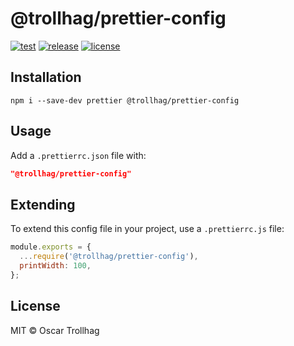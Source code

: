 # @trollhag/prettier-config

[![test](https://github.com/Trollhag/prettier-config/actions/workflows/test.yml/badge.svg)](https://github.com/Trollhag/prettier-config/actions/workflows/test.yml)
[![release](https://github.com/Trollhag/prettier-config/actions/workflows/release.yml/badge.svg)](https://github.com/Trollhag/prettier-config/actions/workflows/release.yml)
[![license](https://img.shields.io/github/license/trollhag/prettier-config.svg)](https://github.com/trollhag/prettier-config/blob/main/LICENSE)

## Installation

```shell script
npm i --save-dev prettier @trollhag/prettier-config
```

## Usage

Add a `.prettierrc.json` file with:

```json
"@trollhag/prettier-config"
```

## Extending

To extend this config file in your project, use a `.prettierrc.js` file:

```javascript
module.exports = {
  ...require('@trollhag/prettier-config'),
  printWidth: 100,
};
```

## License

MIT © Oscar Trollhag
